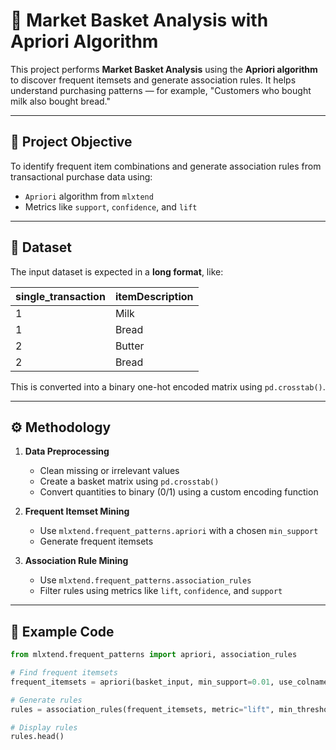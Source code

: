 # 🛒 Market Basket Analysis with Apriori Algorithm

This project performs **Market Basket Analysis** using the **Apriori algorithm** to discover frequent itemsets and generate association rules. It helps understand purchasing patterns — for example, "Customers who bought milk also bought bread."

---

## 📌 Project Objective

To identify frequent item combinations and generate association rules from transactional purchase data using:
- `Apriori` algorithm from `mlxtend`
- Metrics like `support`, `confidence`, and `lift`

---

## 🧾 Dataset

The input dataset is expected in a **long format**, like:

| single_transaction | itemDescription |
|--------------------|-----------------|
| 1                  | Milk            |
| 1                  | Bread           |
| 2                  | Butter          |
| 2                  | Bread           |

This is converted into a binary one-hot encoded matrix using `pd.crosstab()`.

---

## ⚙️ Methodology

1. **Data Preprocessing**
   - Clean missing or irrelevant values
   - Create a basket matrix using `pd.crosstab()`
   - Convert quantities to binary (0/1) using a custom encoding function

2. **Frequent Itemset Mining**
   - Use `mlxtend.frequent_patterns.apriori` with a chosen `min_support`
   - Generate frequent itemsets

3. **Association Rule Mining**
   - Use `mlxtend.frequent_patterns.association_rules`
   - Filter rules using metrics like `lift`, `confidence`, and `support`

---

## 🧪 Example Code

```python
from mlxtend.frequent_patterns import apriori, association_rules

# Find frequent itemsets
frequent_itemsets = apriori(basket_input, min_support=0.01, use_colnames=True)

# Generate rules
rules = association_rules(frequent_itemsets, metric="lift", min_threshold=1)

# Display rules
rules.head()

